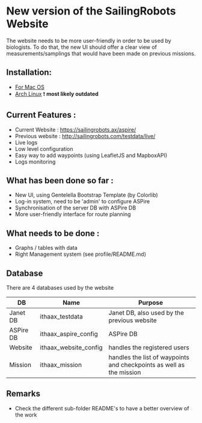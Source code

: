 # New version of the SailingRobots Website

The website needs to be more user-friendly in order to be used by biologists.
To do that, the new UI should offer a clear view of measurements/samplings that 
would have been made on previous missions.

## Installation:
* [For Mac OS](INSTALL_MAC_OS.md)
* [Arch Linux](https://github.com/AlandSailingRobots/SailingRobotsDocs/blob/master/Website%20on%20localhost%20guide.md) :exclamation: __most likely outdated__

## Current Features :
   -  Current Website : https://sailingrobots.ax/aspire/ 
   -  Previous website : http://sailingrobots.com/testdata/live/
   -  Live logs
   -  Low level configuration
   -  Easy way to add waypoints (using LeafletJS and MapboxAPI)
   -  Logs monitoring

## What has been done so far :
   -  New UI, using Gentelella Bootstrap Template (by Colorlib)
   -  Log-in system, need to be 'admin' to configure ASPire
   -  Synchronisation of the server DB with ASPire DB
   -  More user-friendly interface for route planning


## What needs to be done :
   -  Graphs / tables with data
   -  Right Management system (see profile/README.md)

## Database
There are 4 databases used by the website

| DB | Name | Purpose | 
| --- | ---- | ------- |
| Janet DB| ithaax_testdata | Janet DB, also used by the previous website |
| ASPire DB| ithaax_aspire_config | ASPire DB |
| Website | ithaax_website_config | handles the registered users |
| Mission | ithaax_mission | handles the list of waypoints and checkpoints as well as the mission |

## Remarks
   -  Check the different sub-folder README's to have a better overview of the work
   

